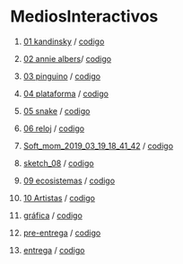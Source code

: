# MediosInteractivos 
1. [01 kandinsky](https://blanca10.github.io/MediosInteractivos/01/) / 
[codigo](https://github.com/blanca10/MediosInteractivos/blob/master/01/sketch.js)
2. [02 annie albers](https://blanca10.github.io/MediosInteractivos/02)/
[codigo](https://github.com/blanca10/MediosInteractivos/blob/master/02/Prueba_final_.js)
3. [03 pinguino](https://blanca10.github.io/MediosInteractivos/03/) /
[codigo](https://github.com/blanca10/MediosInteractivos/blob/master/03/sketch_03.js)
4. [04 plataforma](https://blanca10.github.io/MediosInteractivos/04/) /
[codigo](https://github.com/blanca10/MediosInteractivos/blob/master/04/sketch_04.js)

5. [05 snake](https://blanca10.github.io/MediosInteractivos/05/) /
[codigo](https://github.com/blanca10/MediosInteractivos/blob/master/05/Ayudita_Cesar.js)
6. [06 reloj](https://blanca10.github.io/MediosInteractivos/06/) /
[codigo](https://github.com/blanca10/MediosInteractivos/blob/master/06/intento_con_menos_tristeza.js)

7. [Soft_mom_2019_03_19_18_41_42](https://blanca10.github.io/MediosInteractivos/Soft_mom_2019_03_19_18_41_42/) /
[codigo](https://github.com/blanca10/MediosInteractivos/blob/master/Soft_mom_2019_03_19_18_41_42/sketch.js)

8. [sketch_08](https://blanca10.github.io/MediosInteractivos/sketch_08/) /
[codigo](https://github.com/blanca10/MediosInteractivos/blob/master/sketch_08)

9. [09 ecosistemas](https://blanca10.github.io/MediosInteractivos/09/) /
[codigo](https://github.com/blanca10/MediosInteractivos/blob/master/09/sketch.js)

10. [10 Artistas](https://blanca10.github.io/MediosInteractivos/10/) /
[codigo](https://github.com/blanca10/MediosInteractivos/blob/master/10/sketch.js)

11. [ gráfica](https://blanca10.github.io/MediosInteractivos/12/) /
[codigo](https://github.com/blanca10/MediosInteractivos/blob/master/10/sketch.js)

12. [ pre-entrega](https://blanca10.github.io/MediosInteractivos/intro_datos_2019_05_07_20_03_12/) /
[codigo](https://github.com/blanca10/MediosInteractivos/blob/master/10/sketch.js)

13. [entrega](https://blanca10.github.io/MediosInteractivos/Final/) /
[codigo](https://github.com/blanca10/MediosInteractivos/blob/master/10/sketch.js)




